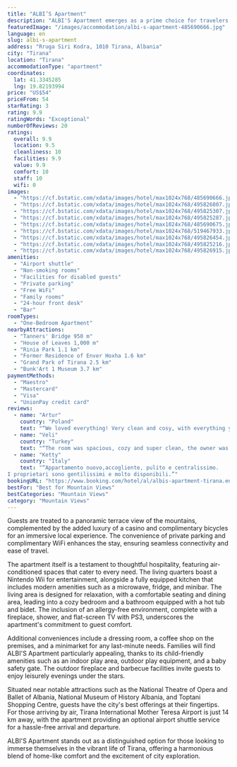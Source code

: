 ```yaml
---
title: "ALBI’S Apartment"
description: "ALBI'S Apartment emerges as a prime choice for travelers seeking a blend of comfort, convenience, and entertainment in the heart of Tirana."
featuredImage: "/images/accommodation/albi-s-apartment-485690666.jpg"
language: en
slug: albi-s-apartment
address: "Rruga Siri Kodra, 1010 Tirana, Albania"
city: "Tirana"
location: "Tirana"
accommodationType: "apartment"
coordinates:
  lat: 41.3345285
  lng: 19.82193994
price: "US$54"
priceFrom: 54
starRating: 3
rating: 9.9
ratingWords: "Exceptional"
numberOfReviews: 20
ratings:
  overall: 9.9
  location: 9.5
  cleanliness: 10
  facilities: 9.9
  value: 9.9
  comfort: 10
  staff: 10
  wifi: 0
images:
  - "https://cf.bstatic.com/xdata/images/hotel/max1024x768/485690666.jpg?k=ffa0dfee8d063e95ff554094d12b0599faaeb1e655214b284691799d46565db9&o=&hp=1"
  - "https://cf.bstatic.com/xdata/images/hotel/max1024x768/495826807.jpg?k=1bce7e76ad74da0f914315106532cfe82f22bbe0122d87c54cdb67ee230d064d&o=&hp=1"
  - "https://cf.bstatic.com/xdata/images/hotel/max1024x768/495825307.jpg?k=94925395f2f56303ac571a164b1a085f438bba70f5b7e574bba774c0744f32b2&o=&hp=1"
  - "https://cf.bstatic.com/xdata/images/hotel/max1024x768/495825287.jpg?k=d51caa78c81b6b9318ca21d7abee6c6116e18fdf05e37c0ec2de401ded295a3b&o=&hp=1"
  - "https://cf.bstatic.com/xdata/images/hotel/max1024x768/485690675.jpg?k=6a5bf0f4280768016efddc0f6cb0e4f2e7f1e50088cd7c451bd67f7e2497a091&o=&hp=1"
  - "https://cf.bstatic.com/xdata/images/hotel/max1024x768/519467933.jpg?k=ddfcb5def356ecd5f8578386d30fbdce0f0a393fe57aacc81a81f15276d8797c&o=&hp=1"
  - "https://cf.bstatic.com/xdata/images/hotel/max1024x768/495826454.jpg?k=389947f7ff772a147f98cfc282861a013ecc79d7842a5157d178dc1f2661c9bd&o=&hp=1"
  - "https://cf.bstatic.com/xdata/images/hotel/max1024x768/495825216.jpg?k=02fa6587b4eb1ef1c27e4daf6f7f0dc3fad03afba7e8c3391791e47b9a4d253f&o=&hp=1"
  - "https://cf.bstatic.com/xdata/images/hotel/max1024x768/495826915.jpg?k=abec7e83e07bfcb98ac3f8c31142211da7745e6529a6cb4bb136240ff3373e50&o=&hp=1"
amenities:
  - "Airport shuttle"
  - "Non-smoking rooms"
  - "Facilities for disabled guests"
  - "Private parking"
  - "Free WiFi"
  - "Family rooms"
  - "24-hour front desk"
  - "Bar"
roomTypes:
  - "One-Bedroom Apartment"
nearbyAttractions:
  - "Tanners' Bridge 950 m"
  - "House of Leaves 1,000 m"
  - "Rinia Park 1.1 km"
  - "Former Residence of Enver Hoxha 1.6 km"
  - "Grand Park of Tirana 2.5 km"
  - "Bunk'Art 1 Museum 3.7 km"
paymentMethods:
  - "Maestro"
  - "Mastercard"
  - "Visa"
  - "UnionPay credit card"
reviews:
  - name: "Artur"
    country: "Poland"
    text: "“We loved everything! Very clean and cosy, with everything you need and in great location. The host was very kind too. We definately recommend this apartment.”"
  - name: "Veli"
    country: "Turkey"
    text: "“The room was spacious, cozy and super clean, the owner was very friendly, he came to pick us up from downtown. The location is in the middle of everywhere”"
  - name: "Ketty"
    country: "Italy"
    text: "“Appartamento nuovo,accogliente, pulito e centralissimo.
I proprietari sono gentilissimi e molto disponibili.”"
bookingURL: "https://www.booking.com/hotel/al/albis-apartment-tirana.en-gb.html?aid=8035640"
bestFor: "Best for Mountain Views"
bestCategories: "Mountain Views"
category: "Mountain Views"
---
```


Guests are treated to a panoramic terrace view of the mountains, complemented by the added luxury of a casino and complimentary bicycles for an immersive local experience. The convenience of private parking and complimentary WiFi enhances the stay, ensuring seamless connectivity and ease of travel.

The apartment itself is a testament to thoughtful hospitality, featuring air-conditioned spaces that cater to every need. The living quarters boast a Nintendo Wii for entertainment, alongside a fully equipped kitchen that includes modern amenities such as a microwave, fridge, and minibar. The living area is designed for relaxation, with a comfortable seating and dining area, leading into a cozy bedroom and a bathroom equipped with a hot tub and bidet. The inclusion of an allergy-free environment, complete with a fireplace, shower, and flat-screen TV with PS3, underscores the apartment's commitment to guest comfort.

Additional conveniences include a dressing room, a coffee shop on the premises, and a minimarket for any last-minute needs. Families will find ALBI'S Apartment particularly appealing, thanks to its child-friendly amenities such as an indoor play area, outdoor play equipment, and a baby safety gate. The outdoor fireplace and barbecue facilities invite guests to enjoy leisurely evenings under the stars.

Situated near notable attractions such as the National Theatre of Opera and Ballet of Albania, National Museum of History Albania, and Toptani Shopping Centre, guests have the city's best offerings at their fingertips. For those arriving by air, Tirana International Mother Teresa Airport is just 14 km away, with the apartment providing an optional airport shuttle service for a hassle-free arrival and departure.

ALBI'S Apartment stands out as a distinguished option for those looking to immerse themselves in the vibrant life of Tirana, offering a harmonious blend of home-like comfort and the excitement of city exploration.